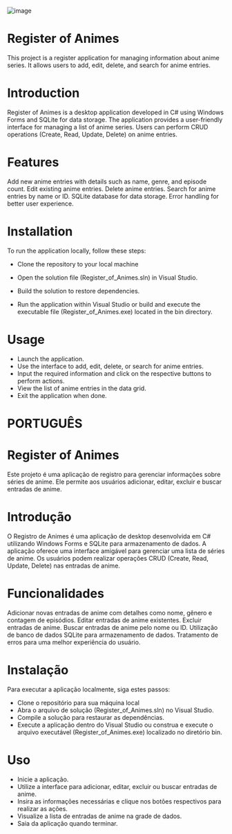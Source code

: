 ![image](https://github.com/jhonnyseth/Register-Of-Animes/assets/135340514/9c8e26f6-6681-4766-90fc-59d0b2289278)


# Register of Animes
This project is a register application for managing information about anime series. It allows users to add, edit, delete, and search for anime entries.

# Introduction
Register of Animes is a desktop application developed in C# using Windows Forms and SQLite for data storage. The application provides a user-friendly interface for managing a list of anime series. Users can perform CRUD operations (Create, Read, Update, Delete) on anime entries.

# Features
Add new anime entries with details such as name, genre, and episode count.
Edit existing anime entries.
Delete anime entries.
Search for anime entries by name or ID.
SQLite database for data storage.
Error handling for better user experience.

# Installation
To run the application locally, follow these steps:

- Clone the repository to your local machine

- Open the solution file (Register_of_Animes.sln) in Visual Studio.
- Build the solution to restore dependencies.
- Run the application within Visual Studio or build and execute the executable file (Register_of_Animes.exe) located in the bin directory.

# Usage
- Launch the application.
- Use the interface to add, edit, delete, or search for anime entries.
- Input the required information and click on the respective buttons to perform actions.
- View the list of anime entries in the data grid.
- Exit the application when done.


# PORTUGUÊS


# Register of Animes

Este projeto é uma aplicação de registro para gerenciar informações sobre séries de anime. Ele permite aos usuários adicionar, editar, excluir e buscar entradas de anime.

# Introdução

O Registro de Animes é uma aplicação de desktop desenvolvida em C# utilizando Windows Forms e SQLite para armazenamento de dados. A aplicação oferece uma interface amigável para gerenciar uma lista de séries de anime. Os usuários podem realizar operações CRUD (Create, Read, Update, Delete) nas entradas de anime.

# Funcionalidades

Adicionar novas entradas de anime com detalhes como nome, gênero e contagem de episódios.
Editar entradas de anime existentes.
Excluir entradas de anime.
Buscar entradas de anime pelo nome ou ID.
Utilização de banco de dados SQLite para armazenamento de dados.
Tratamento de erros para uma melhor experiência do usuário.

# Instalação

Para executar a aplicação localmente, siga estes passos:
- Clone o repositório para sua máquina local
- Abra o arquivo de solução (Register_of_Animes.sln) no Visual Studio.
- Compile a solução para restaurar as dependências.
- Execute a aplicação dentro do Visual Studio ou construa e execute o arquivo executável (Register_of_Animes.exe) localizado no diretório bin.

# Uso

- Inicie a aplicação.
- Utilize a interface para adicionar, editar, excluir ou buscar entradas de anime.
- Insira as informações necessárias e clique nos botões respectivos para realizar as ações.
- Visualize a lista de entradas de anime na grade de dados.
- Saia da aplicação quando terminar.
